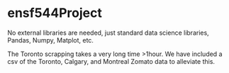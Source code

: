 # ensf544Project

No external libraries are needed, just standard data science libraries, Pandas, Numpy, Matplot, etc. 

The Toronto scrapping takes a very long time >1hour. We have included a csv of the Toronto, Calgary, and Montreal Zomato data to alleviate this. 